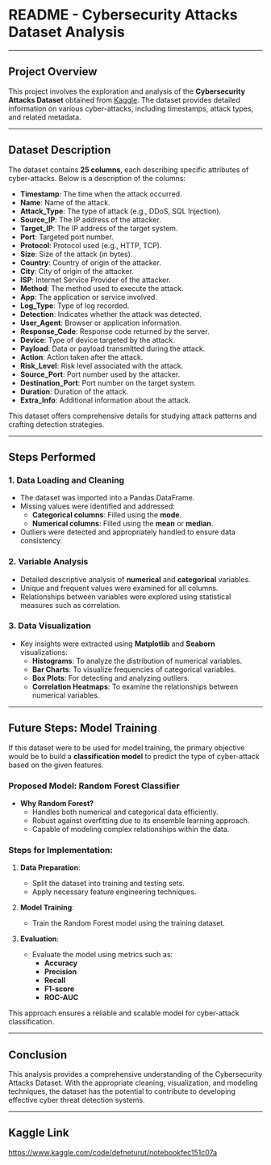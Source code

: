 # README - Cybersecurity Attacks Dataset Analysis

---

## Project Overview  
This project involves the exploration and analysis of the **Cybersecurity Attacks Dataset** obtained from [Kaggle](https://www.kaggle.com/datasets/teamincribo/cyber-security-attacks). The dataset provides detailed information on various cyber-attacks, including timestamps, attack types, and related metadata.

---

## Dataset Description  
The dataset contains **25 columns**, each describing specific attributes of cyber-attacks. Below is a description of the columns:  
- **Timestamp**: The time when the attack occurred.  
- **Name**: Name of the attack.  
- **Attack_Type**: The type of attack (e.g., DDoS, SQL Injection).  
- **Source_IP**: The IP address of the attacker.  
- **Target_IP**: The IP address of the target system.  
- **Port**: Targeted port number.  
- **Protocol**: Protocol used (e.g., HTTP, TCP).  
- **Size**: Size of the attack (in bytes).  
- **Country**: Country of origin of the attacker.  
- **City**: City of origin of the attacker.  
- **ISP**: Internet Service Provider of the attacker.  
- **Method**: The method used to execute the attack.  
- **App**: The application or service involved.  
- **Log_Type**: Type of log recorded.  
- **Detection**: Indicates whether the attack was detected.  
- **User_Agent**: Browser or application information.  
- **Response_Code**: Response code returned by the server.  
- **Device**: Type of device targeted by the attack.  
- **Payload**: Data or payload transmitted during the attack.  
- **Action**: Action taken after the attack.  
- **Risk_Level**: Risk level associated with the attack.  
- **Source_Port**: Port number used by the attacker.  
- **Destination_Port**: Port number on the target system.  
- **Duration**: Duration of the attack.  
- **Extra_Info**: Additional information about the attack.  

This dataset offers comprehensive details for studying attack patterns and crafting detection strategies.

---

## Steps Performed  

### 1. **Data Loading and Cleaning**  
   - The dataset was imported into a Pandas DataFrame.  
   - Missing values were identified and addressed:  
     - **Categorical columns**: Filled using the **mode**.  
     - **Numerical columns**: Filled using the **mean** or **median**.  
   - Outliers were detected and appropriately handled to ensure data consistency.  

### 2. **Variable Analysis**  
   - Detailed descriptive analysis of **numerical** and **categorical** variables.  
   - Unique and frequent values were examined for all columns.  
   - Relationships between variables were explored using statistical measures such as correlation.  

### 3. **Data Visualization**  
   - Key insights were extracted using **Matplotlib** and **Seaborn** visualizations:  
     - **Histograms**: To analyze the distribution of numerical variables.  
     - **Bar Charts**: To visualize frequencies of categorical variables.  
     - **Box Plots**: For detecting and analyzing outliers.  
     - **Correlation Heatmaps**: To examine the relationships between numerical variables.  

---

## Future Steps: Model Training  

If this dataset were to be used for model training, the primary objective would be to build a **classification model** to predict the type of cyber-attack based on the given features.

### Proposed Model: Random Forest Classifier  
- **Why Random Forest?**  
  - Handles both numerical and categorical data efficiently.  
  - Robust against overfitting due to its ensemble learning approach.  
  - Capable of modeling complex relationships within the data.  

### Steps for Implementation:  
1. **Data Preparation**:  
   - Split the dataset into training and testing sets.  
   - Apply necessary feature engineering techniques.  

2. **Model Training**:  
   - Train the Random Forest model using the training dataset.  

3. **Evaluation**:  
   - Evaluate the model using metrics such as:  
     - **Accuracy**  
     - **Precision**  
     - **Recall**  
     - **F1-score**  
     - **ROC-AUC**  

This approach ensures a reliable and scalable model for cyber-attack classification.

---

## Conclusion  

This analysis provides a comprehensive understanding of the Cybersecurity Attacks Dataset. With the appropriate cleaning, visualization, and modeling techniques, the dataset has the potential to contribute to developing effective cyber threat detection systems.

---

## Kaggle Link
https://www.kaggle.com/code/defneturut/notebookfec151c07a
